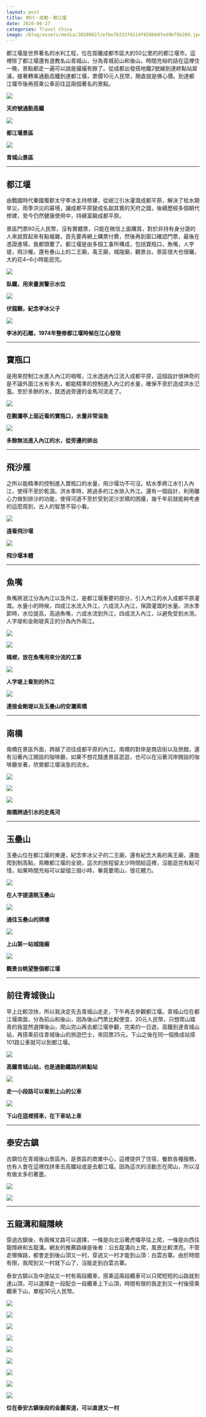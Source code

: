 ```yaml
---
layout: post 
title: 旅行‧成都‧都江堰
date: 2020-06-27   
categories: Travel China 
image: /blog/assets/media/20200627/efbe78333f6519f658bb9fed9bf9b289.jpeg
---
```


都江堰是世界著名的水利工程，位在距離成都市區大約50公里的的都江堰市。這裡除了都江堰還有道教名山青城山，分為青城前山和後山，時間充裕的話在這裡住一晚，景點都走一遍可以說是撮撮有餘了。從成都出發搭地鐵2號線到達終點站犀浦，接著轉乘通勤高鐵到達都江堰，票價10元人民幣，簡直就是佛心價。到達都江堰市後再搭乘公車前往這兩個著名的景點。

![](/blog/assets/media/20200627/6d5e5e910a971adc246ee058a8b0cd12.jpeg)

**天府號通勤高鐵**

![](/blog/assets/media/20200627/40a78764aae7852e57af08a35ed2a8f0.jpeg)

**都江堰景區**

![](/blog/assets/media/20200627/a00605eb705478b8318cb34ccbe5576d.jpeg)

**青城山景區**

***
## 都江堰

由戰國時代秦國蜀郡太守李冰主持修建，從岷江引水灌溉成都平原，解決了枯水期旱災，雨季洪災的窘境，讓成都平原變成名副其實的天府之國，後續歷經多個朝代修建，至今仍然健康使用中，持續富饒成都平原。

景區門票80元人民幣，沒有實體票，只能在微信上面購買，對於非持有身分證的人來說買起來有點複雜，首先要再網上購票付費，然後再到窗口確認門票，最後在憑證進場，我都頭暈了。都江堰是由多個工事所構成，包括寶瓶口，魚嘴，人字堤，飛沙雁，還有壘山上的二王廟，禹王廟，城隍廟，觀景台。景區很大也很曬，大約花4\~6小時能逛完。

![](/blog/assets/media/20200627/4428f24adbd35605d7bcc2d2d64bb5e2.jpeg)

**臥鐵，用來量測警示水位**

![](/blog/assets/media/20200627/9528a0f56c0cf5950915d6f152d19c06.jpeg)

**伏龍觀，紀念李冰父子**

![](/blog/assets/media/20200627/7dca23c22d482cda819310e5f299e6db.jpeg)

**李冰的石雕，1974年整修都江堰時候在江心發現**

***
## 寶瓶口

是用來控制江水進入內江的咽喉，江水透過內江流入成都平原，這個設計很神奇的是不論外面江水有多大，都能精準的控制進入內江的水量，確保不至於造成洪水氾濫。至於多餘的水，就透過旁邊的金馬河流走了。

![](/blog/assets/media/20200627/efbe78333f6519f658bb9fed9bf9b289.jpeg)

**在觀瀾亭上面近看的寶瓶口，水量非常湍急**

![](/blog/assets/media/20200627/ba9b68e6e137791cb5546a291d3feed4.jpeg)

**多餘無法進入內江的水，從旁邊的排出**

***
## 飛沙雁

之所以能精準的控制進入寶瓶口的水量，飛沙堰功不可沒。枯水季將江水引入內江，使得不至於乾涸。洪水季時，將過多的江水排入外江。還有一個設計，利用離心力做到排沙的功能，使得河道不至於受到泥沙淤積的困擾，幾千年前就能夠考慮的這麼周到，古人的智慧不容小看。

![](/blog/assets/media/20200627/4ac2e3eae55b0a5ae73c81ad7d1bbbd5.jpeg)

**遠看飛沙堰**

![](/blog/assets/media/20200627/72a262c602c1bea8f2be0a6d41874ef3.jpeg)

**飛沙堰本體**

***
## 魚嘴

魚嘴將泯江分為內江以及外江，是都江堰重要的部分，引入內江的水入成都平原灌溉。水量小的時候，四成江水流入外江，六成流入內江，保證灌溉的水量。洪水季節時，水位提高，高過魚嘴，六成水流到外江，四成流入內江，以避免受到水澇。人字堤和金剛堤真正的分為內外兩江。

![](/blog/assets/media/20200627/ce7e73e7e659f2b4599c4c22abfdb1a9.jpeg)

![](/blog/assets/media/20200627/f591acb8b5d3668416b35d5e80c71086.jpeg)

**榪槎，放在魚嘴用來分流的工事**

![](/blog/assets/media/20200627/589546c4c9066af89d88e58c8a77379d.jpeg)

**人字堤上看到的外江**

![](/blog/assets/media/20200627/5502dd2b27a11d8bc3a41400b35a833a.jpeg)

**連接金剛堤以及玉壘山的安瀾索橋**

***
## 南橋

南橋在景區外面，跨越了流往成都平原的內江。南橋的對岸是商店街以及旅館，還有沿著內江開設的咖啡廳，如果不想花錢進景區逛逛，也可以在沿著河岸開設的咖啡廳坐著，欣賞都江堰湍急的流水。

![](/blog/assets/media/20200627/7b64f01578daa1c99fa976c9cce6938f.jpeg)

![](/blog/assets/media/20200627/b7355ff7a3b7bc232cd4da03958d8c66.jpeg)

![](/blog/assets/media/20200627/c369360e3c3f4aaa7622885eef6a907c.jpeg)

**南橋跨過引水的走馬河**

***
## 玉壘山

玉壘山位在都江堰的東邊，紀念李冰父子的二王廟，還有紀念大禹的禹王廟，還能爬到制高點，鳥瞰都江堰的全貌，這次的旅程留太少時間給這裡，沒能逛完有點可惜，如果時間充裕可以留個三個小時，畢竟要爬山，很花體力。

![](/blog/assets/media/20200627/633288a05ab1dc319510806d6c3fc40b.jpeg)

**在人字提遠眺玉壘山**

![](/blog/assets/media/20200627/124722faf259e17dc9889018986c6c39.jpeg)

**通往玉壘山的牌樓**

![](/blog/assets/media/20200627/72e8c7b4cb520c223a111d715767ebe7.jpeg)

**上山第一站城隍廟**

![](/blog/assets/media/20200627/46e2c5bb3e541e98d3f6ddea545f15b6.jpeg)

**觀景台眺望整個都江堰**

***
## 前往青城後山

早上比較涼快，所以我決定先去青城山走走，下午再去參觀都江堰。青城山位在都江堰南面，分為前山和後山，因為後山門票比較便宜，20元人民幣，只想爬山踏青的我當然選擇後山，爬山完山再去都江堰參觀，完美的一日遊。高鐵到達青城山站，再搭乘前往青城後山的旅遊巴士，來回票25元，下山之後在同一個換成站搭101路公車就可以到都江堰。

![](/blog/assets/media/20200627/f8447ffc4569f5a6e7383e41499f5057.jpeg)

**高鐵青城山站，也是通勤鐵路的終點站**

![](/blog/assets/media/20200627/010a9e4b681acc2782ea4df4f7c12800.jpeg)

**走一小段路可以看到上山的公車**

![](/blog/assets/media/20200627/e51d4707916d2c5b2a13cf0d8c1bd8e5.jpeg)

**下山在這裡搭車，在下車站上車**

***
## 泰安古鎮

古鎮位在青城後山景區內，是景區的商業中心，這裡提供了住宿，餐飲各種服務，也有人會在這裡找拼車去高鐵站或是去都江堰。因為這次的活動志在爬山，所以沒有做太多的著墨。

![](/blog/assets/media/20200627/9919f18803c1e5fa97453fa17a54d645.jpeg)

![](/blog/assets/media/20200627/dcc4dc9fb5f23ee72ebc9180562e3548.jpeg)

***
## 五龍溝和龍隱峽

穿過古鎮後，有兩條叉路可以選擇，一條是向北沿著虎嘯亭往上爬，一條是向西往龍隱峽和五龍溝。網友的推薦路線是後者：沿五龍溝向上爬，風景比較漂亮。不管走哪條路，都會走到後山頂又一村，穿過又一村才能到山頂：白雲古寨。由於時間有限，我爬到又一村就下山了，沒能走到白雲古寨。

泰安古鎮以及中途站又一村有兩段纜車，搭乘這兩段纜車可以只爬短短的山路就到達山頂，可以選擇走一段配合一段纜車上下山頂，時間有限的我走到又一村後搭乘纜車下山，單程30元人民幣。

![](/blog/assets/media/20200627/528c73f42a977fe42340f484f5cecf59.jpeg)

![](/blog/assets/media/20200627/af8025d5452bc1ffed043fd22d838f2a.jpeg)

![](/blog/assets/media/20200627/1568b5072b152ff9baefd096a142f242.jpeg)

![](/blog/assets/media/20200627/60f5b2f54fe9d89da5237032c43b9588.jpeg)

![](/blog/assets/media/20200627/f0d0f7b9b72e089354357314a1981644.jpeg)

![](/blog/assets/media/20200627/20509d323937e8521a60247d5123d54b.jpeg)

![](/blog/assets/media/20200627/e2668a2e20ab0c61a4b13901d2a6cf6c.jpeg)

![](/blog/assets/media/20200627/b72eb6943ae47ac828458ec95af97496.jpeg)

![](/blog/assets/media/20200627/6d409dee9d754e99333e0a73d2eaee04.jpeg)

**位在泰安古鎮後段的金麗索道，可以直達又一村**
